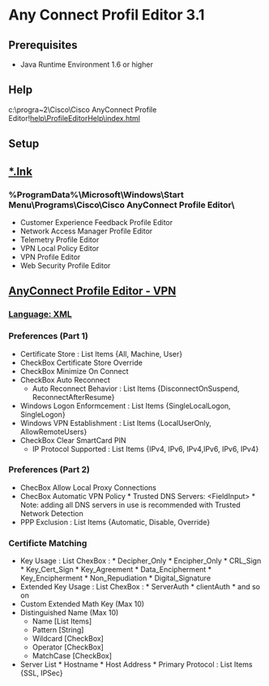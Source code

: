 # Any Connect Profil Editor 3.1

## Prerequisites
* Java Runtime Environment 1.6 or higher

## Help
c:\progra~2\Cisco\Cisco AnyConnect Profile Editor\![help\ProfileEditorHelp\index.html](https://imgur.com/d6UgHzA)

## Setup

## [*.lnk](https://imgur.com/wUbLwA3)
### %ProgramData%\Microsoft\Windows\Start Menu\Programs\Cisco\Cisco AnyConnect Profile Editor\
* Customer Experience Feedback Profile Editor
* Network Access Manager Profile Editor
* Telemetry Profile Editor
* VPN Local Policy Editor
* VPN Profile Editor
* Web Security Profile Editor

## [AnyConnect Profile Editor - VPN](https://imgur.com/8CmQnjI)
### [Language: XML](https://github.com/pc-aide/XML/blob/master/Profil_AnyConnect_AzureMFA.xml)

### Preferences (Part 1)
* Certificate Store : List Items {All, Machine, User}
* CheckBox Certificate Store Override
* CheckBox Minimize On Connect
* CheckBox Auto Reconnect
    * Auto Reconnect Behavior : List Items {DisconnectOnSuspend, ReconnectAfterResume}
* Windows Logon Enformcement : List Items {SingleLocalLogon, SingleLogon}
* Windows VPN Establishment : List Items {LocalUserOnly, AllowRemoteUsers}
* CheckBox Clear SmartCard PIN
    * IP Protocol Supported : List Items {IPv4, IPv6, IPv4,IPv6, IPv6, IPv4}
    
### Preferences (Part 2)
* ChecBox Allow Local Proxy Connections
* ChecBox Automatic VPN Policy
      * Trusted DNS Servers: \<FieldInput\>
            * Note: adding all DNS servers in use is recommended with Trusted Network Detection
* PPP Exclusion : List Items {Automatic, Disable, Override}

### Certificte Matching
* Key Usage : List ChexBox :
      * Decipher_Only
      * Encipher_Only
      * CRL_Sign
      * Key_Cert_Sign
      * Key_Agreement
      * Data_Encipherment
      * Key_Encipherment
      * Non_Repudiation
      * Digital_Signature
* Extended Key Usage : List ChexBox :
      * ServerAuth
      * clientAuth
      * and so on
* Custom Extended Math Key (Max 10)
* Distinguished Name (Max 10)
   * Name [List Items]
   * Pattern [String]
   * Wildcard [CheckBox]
   * Operator [CheckBox]
   * MatchCase [CheckBox]
* Server List
      * Hostname
      * Host Address
      * Primary Protocol : List Items {SSL, IPSec}

